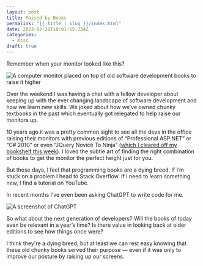 ```yaml
---
layout: post
title: Raised by Books
permalink: "{{ title | slug }}/index.html"
date: 2023-02-28T10:01:15.734Z
categories:
  - misc
draft: true
---
```

Remember when your monitor looked like this?

![A computer monitor placed on top of old software development books to raise it higher](/assets/images/uploads/9c6c8562-1294-4ed6-8e34-60ef36439ae5_2048x1536.webp "Photo taken from Jonas Bonér")

Over the weekend I was having a chat with a fellow developer about keeping up with the ever changing landscape of software development and how we learn new skills. We joked about how we’ve owned chunky textbooks in the past which eventually got relegated to help raise our monitors up. 

10 years ago it was a pretty common sight to see all the devs in the office raising their monitors with previous editions of “Professional ASP.NET” or “C# 2010” or even “JQuery Novice To Ninja” ([which I cleared off my bookshelf this week](https://twitter.com/ajaykarwal/status/1630256989899988994)). I loved the subtle art of finding the right combination of books to get the monitor the perfect height just for you.

But these days, I feel that programming books are a dying breed. If I’m stuck on a problem I head to Stack Overflow. If I need to learn something new, I find a tutorial on YouTube. 

In recent months I’ve even been asking ChatGPT to write code for me.

![A screenshot of ChatGPT](/assets/images/uploads/9589edb8-951a-48e2-8b18-83971e704ab0_1003x631.webp "A small function I recently needed which I didn’t have time to spend thinking about.")

So what about the next generation of developers? Will the books of today even be relevant in a year’s time? Is there value in looking back at older editions to see how things once were?

I﻿ think they're a dying breed, but a﻿t least we can rest easy knowing that these old chunky books served their purpose — even if it was only to improve our posture by raising up our screens.